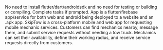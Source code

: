 No need to install flutter/dart/androidsdk and no need for testing or building or compiling. Complete tasks if prompted. App is a flutter/firebase app/service for both web and android being deployed to a website and an .apk app. SkipTow is a cross-platform mobile and web app for requesting mobile mechanic services. Customers can find mechanics nearby, message them, and submit service requests without needing a tow truck. Mechanics can set their availability, define their working radius, and receive service requests directly from customers.
